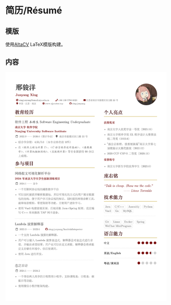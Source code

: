 # 简历/Résumé 

## 模版

使用[AltaCV](https://github.com/liantze/AltaCV) LaTeX模版构建。

## 内容

![邢骏洋-简历](./邢骏洋-简历.png)
